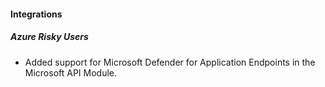 
#### Integrations

##### Azure Risky Users

- Added support for Microsoft Defender for Application Endpoints in the Microsoft API Module.
